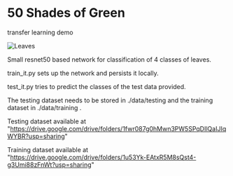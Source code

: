 # 50 Shades of Green
transfer learning demo

![Leaves](https://external-content.duckduckgo.com/iu/?u=https%3A%2F%2Fwallup.net%2Fwp-content%2Fuploads%2F2019%2F09%2F709922-ruspberry-leaves-plants-green-spring-garden.jpg&f=1&nofb=1 "")

Small resnet50 based network for classification of 4 classes of leaves.

train_it.py sets up the network and persists it locally.

test_it.py tries to predict the classes of the test data provided.

The testing dataset needs to be stored in ./data/testing and the training dataset in ./data/training .

Testing dataset available at "https://drive.google.com/drive/folders/1fwr087g0hMwn3PW5SPqDIlQaIJIqWYBR?usp=sharing"

Training dataset available at "https://drive.google.com/drive/folders/1u53Yk-EAtxR5M8sQst4-g3Umi88zFnWt?usp=sharing"
